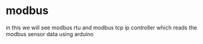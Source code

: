 # modbus
in this we will see modbus rtu and modbus tcp ip controller which reads the modbus sensor data using arduino

